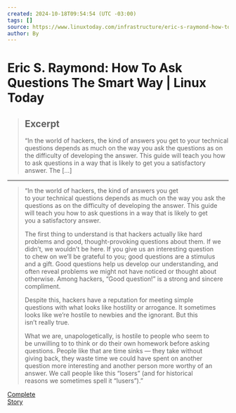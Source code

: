 ```yaml
---
created: 2024-10-18T09:54:54 (UTC -03:00)
tags: []
source: https://www.linuxtoday.com/infrastructure/eric-s-raymond-how-to-ask-questions-the-smart-way/
author: By
---
```


# Eric S. Raymond: How To Ask Questions The Smart Way | Linux Today

> ## Excerpt
> “In the world of hackers, the kind of answers you get to your technical questions depends as much on the way you ask the questions as on the difficulty of developing the answer. This guide will teach you how to ask questions in a way that is likely to get you a satisfactory answer. The […]

---
> “In the world of hackers, the kind of answers you get  
> to your technical questions depends as much on the way you ask the  
> questions as on the difficulty of developing the answer. This guide  
> will teach you how to ask questions in a way that is likely to get  
> you a satisfactory answer.
> 
> The first thing to understand is that hackers actually like hard  
> problems and good, thought-provoking questions about them. If we  
> didn’t, we wouldn’t be here. If you give us an interesting question  
> to chew on we’ll be grateful to you; good questions are a stimulus  
> and a gift. Good questions help us develop our understanding, and  
> often reveal problems we might not have noticed or thought about  
> otherwise. Among hackers, “Good question!” is a strong and sincere  
> compliment.
> 
> Despite this, hackers have a reputation for meeting simple  
> questions with what looks like hostility or arrogance. It sometimes  
> looks like we’re hostile to newbies and the ignorant. But this  
> isn’t really true.
> 
> What we are, unapologetically, is hostile to people who seem to  
> be unwilling to to think or do their own homework before asking  
> questions. People like that are time sinks — they take without  
> giving back, they waste time we could have spent on another  
> question more interesting and another person more worthy of an  
> answer. We call people like this “losers” (and for historical  
> reasons we sometimes spell it “lusers”).”

[Complete  
Story](http://www.tuxedo.org/~esr/faqs/smart-questions.html)
